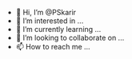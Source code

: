 - 👋 Hi, I’m @PSkarir
- 👀 I’m interested in ...
- 🌱 I’m currently learning ...
- 💞️ I’m looking to collaborate on ...
- 📫 How to reach me ...

<!---
PSkarir/PSkarir is a ✨ special ✨ repository because its `README.md` (this file) appears on your GitHub profile.
You can click the Preview link to take a look at your changes.
--->
